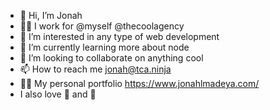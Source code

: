 - 👋 Hi, I’m Jonah
- 👨‍💻 I work for @myself @thecoolagency 
- 👀 I’m interested in any type of web development
- 🌱 I’m currently learning more about node
- 💞️ I’m looking to collaborate on anything cool
- 📫 How to reach me jonah@tca.ninja  
- 👨‍💻 My personal portfolio https://www.jonahlmadeya.com/
- I also love 🧀 and 🍷 
